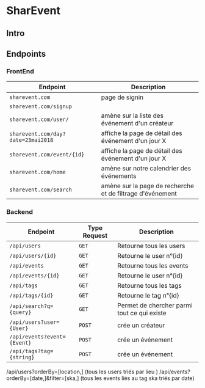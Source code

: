# SharEvent

## Intro

## Endpoints

### FrontEnd

| Endpoint                      | Description |
| ----------------------------- | ----------- |
| `sharevent.com`        		| page de signin |
| `sharevent.com/signup`        |             |
| `sharevent.com/user/`         | amène sur la liste des événement d'un créateur |
| `sharevent.com/day?date=23mai2018` | affiche la page de détail des événement d'un jour X |
| `sharevent.com/event/{id}`    | affiche la page de détail des événement d'un jour X |
| `sharevent.com/home`          | amène sur notre calendrier des événements |
| `sharevent.com/search`        | amène sur la page de recherche et de filtrage d'événement |

### Backend

| Endpoint                       | Type Request | Description                                 |
| ------------------------------ | ------------ | ------------------------------------------- |
| `/api/users`                   | `GET`        | Retourne tous les users                     |
| `/api/users/{id}`              | `GET`        | Retourne le user n°{id}                     |
| `/api/events`                  | `GET`        | Retourne tous les events                    |
| `/api/events/{id}`             | `GET`        | Retourne le user n°{id}                     |
| `/api/tags`                    | `GET`        | Retourne tous les tags                      |
| `/api/tags/{id}`               | `GET`        | Retourne le tag n°{id}                      |
| `/api/search?q={query}`        | `GET`        | Permet de chercher parmi tout ce qui existe |
| `/api/users?user={User}`       | `POST`       | crée un créateur |
| `/api/events?event={Event}`    | `POST`       | crée un événement |
| `/api/tags?tag={string}`       | `POST`       | crée un événement |

/api/users?orderBy=[location,]			 	(tous les users triés par lieu )
/api/events?orderBy=[date,]&filter=[ska,] 		(tous les events liés au tag ska triés par date)